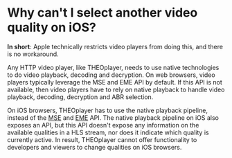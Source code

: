 # Why can't I select another video quality on iOS?

**In short**: Apple technically restricts video players from doing this, and there is no workaround.

Any HTTP video player, like THEOplayer, needs to use native technologies to do video playback, decoding and decryption. On web browsers, video players typically leverage the MSE and EME API by default. If this API is not available, then video players have to rely on native playback to handle video playback, decoding, decryption and ABR selection.

On iOS browsers, THEOplayer has to use the native playback pipeline, instead of the [MSE](https://developer.mozilla.org/en-US/docs/Web/API/Media_Source_Extensions_API) and [EME](https://developer.mozilla.org/en-US/docs/Web/API/Encrypted_Media_Extensions_API) API. The native playback pipeline on iOS also exposes an API, but this API doesn't expose any information on the available qualities in a HLS stream, nor does it indicate which quality is currently active. In result, THEOplayer cannot offer functionality to developers and viewers to change qualities on iOS browsers.